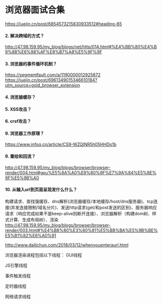 # 浏览器面试合集


https://juejin.cn/post/6854573215830933512#heading-65

#### 2. 解决跨域的方式？
http://47.98.159.95/my_blog/blogs/net/http/014.html#%E4%BB%80%E4%B9%88%E6%98%AF%E8%B7%A8%E5%9F%9F
#### 3. 浏览器的事件循环机制？
https://segmentfault.com/a/1190000012925872
https://juejin.cn/post/6961349015346610184?utm_source=gold_browser_extension
#### 4. 浏览器缓存？
#### 5. XSS攻击？
#### 6. crsf攻击？
#### 9. 浏览器工作原理？
https://www.infoq.cn/article/CS9-WZQlNR5h05HHDo1b
#### 9. 重绘和回流？
http://47.98.159.95/my_blog/blogs/browser/browser-render/004.html#gpu%E5%8A%A0%E9%80%9F%E7%9A%84%E5%8E%9F%E5%9B%A0
#### 10. 从输入url到页面呈现发什么什么？
构建请求、查找强缓存、dns解析(浏览器缓存/本地缓存/host/dns服务器)、tcp连接(并发连接限制/域名分片)、发送http请求(get/和post发送的区别)、服务器响应请求（响应完成如果不是keep-alive则断开连接）、浏览器解析（构建dom树、样式计算、生成布局树）、渲染
http://47.98.159.95/my_blog/blogs/browser/browser-render/003.html#%E4%B8%80%E3%80%81%E5%BB%BA%E5%9B%BE%E5%B1%82%E6%A0%91

http://www.dailichun.com/2018/03/12/whenyouenteraurl.html


浏览器渲染进程包括以下线程：
GUI线程

JS引擎线程

事件触发线程

定时器线程

网络请求线程